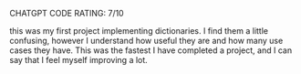 CHATGPT CODE RATING: 7/10 

this was my first project implementing dictionaries. I find them a little confusing, however I understand how useful they are and how many use cases they have. This was the fastest I have completed a project, and I can say that I feel myself improving a lot. 
